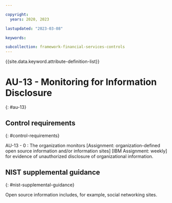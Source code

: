 ```yaml
---

copyright:
  years: 2020, 2023

lastupdated: "2023-03-08"

keywords:

subcollection: framework-financial-services-controls
---
```


{{site.data.keyword.attribute-definition-list}}

               
# AU-13 - Monitoring for Information Disclosure
{: #au-13}

## Control requirements
{: #control-requirements}

AU-13 - 0
    : The organization monitors [Assignment: organization-defined open source information and/or information sites] [IBM Assignment: weekly] for evidence of unauthorized disclosure of organizational information.

## NIST supplemental guidance
{: #nist-supplemental-guidance}

Open source information includes, for example, social networking sites.





